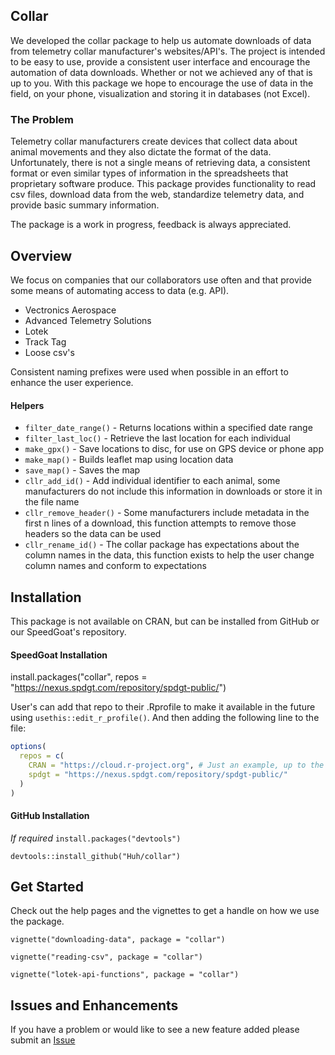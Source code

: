 ## Collar

We developed the collar package to help us automate downloads of data from telemetry collar manufacturer's websites/API's. The project is intended to be easy to use, provide a consistent user interface and encourage the automation of data downloads. Whether or not we achieved any of that is up to you. With this package we hope to encourage the use of data in the field, on your phone, visualization and storing it in databases (not Excel).

### The Problem

Telemetry collar manufacturers create devices that collect data about animal movements and they also dictate the format of the data. Unfortunately, there is not a single means of retrieving data, a consistent format or even similar types of information in the spreadsheets that proprietary software produce. This package provides functionality to read csv files, download data from the web, standardize telemetry data, and provide basic summary information. 

The package is a work in progress, feedback is always appreciated.

## Overview

We focus on companies that our collaborators use often and that provide some means of automating access to data (e.g. API).

- Vectronics Aerospace
- Advanced Telemetry Solutions
- Lotek
- Track Tag
- Loose csv's

Consistent naming prefixes were used when possible in an effort to enhance the user experience.

#### Helpers

- `filter_date_range()` - Returns locations within a specified date range
- `filter_last_loc()` - Retrieve the last location for each individual
- `make_gpx()` - Save locations to disc, for use on GPS device or phone app
- `make_map()` - Builds leaflet map using location data
- `save_map()` - Saves the map
- `cllr_add_id()` - Add individual identifier to each animal, some manufacturers do not include this information in downloads or store it in the file name
- `cllr_remove_header()` - Some manufacturers include metadata in the first n lines of a download, this function attempts to remove those headers so the data can be used
- `cllr_rename_id()` - The collar package has expectations about the column names in the data, this function exists to help the user change column names and conform to expectations


## Installation

This package is not available on CRAN, but can be installed from GitHub or our SpeedGoat's repository.

#### SpeedGoat Installation
install.packages("collar", repos = "https://nexus.spdgt.com/repository/spdgt-public/")

User's can add that repo to their .Rprofile to make it available in the future using `usethis::edit_r_profile()`. And then adding the following line to the file:

```R
options(
  repos = c(
    CRAN = "https://cloud.r-project.org", # Just an example, up to the user
    spdgt = "https://nexus.spdgt.com/repository/spdgt-public/"
  )
)
```

#### GitHub Installation
*If required*
`install.packages("devtools")`

`devtools::install_github("Huh/collar")`

## Get Started

Check out the help pages and the vignettes to get a handle on how we use the package.

`vignette("downloading-data", package = "collar")`

`vignette("reading-csv", package = "collar")`

`vignette("lotek-api-functions", package = "collar")`

## Issues and Enhancements

If you have a problem or would like to see a new feature added please submit an [Issue](https://github.com/Huh/collar/issues)
